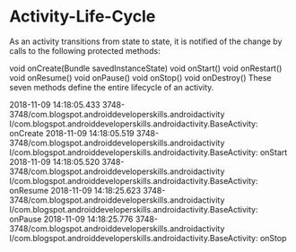 # Activity-Life-Cycle

As an activity transitions from state to state, it is notified of the change by calls to the following protected methods:

 void onCreate(Bundle savedInstanceState)
 void onStart()
 void onRestart()
 void onResume()
 void onPause()
 void onStop()
 void onDestroy()
These seven methods define the entire lifecycle of an activity.





2018-11-09 14:18:05.433 3748-3748/com.blogspot.androiddeveloperskills.androidactivity I/com.blogspot.androiddeveloperskills.androidactivity.BaseActivity: onCreate
2018-11-09 14:18:05.519 3748-3748/com.blogspot.androiddeveloperskills.androidactivity I/com.blogspot.androiddeveloperskills.androidactivity.BaseActivity: onStart
2018-11-09 14:18:05.520 3748-3748/com.blogspot.androiddeveloperskills.androidactivity I/com.blogspot.androiddeveloperskills.androidactivity.BaseActivity: onResume
2018-11-09 14:18:25.623 3748-3748/com.blogspot.androiddeveloperskills.androidactivity I/com.blogspot.androiddeveloperskills.androidactivity.BaseActivity: onPause
2018-11-09 14:18:25.776 3748-3748/com.blogspot.androiddeveloperskills.androidactivity I/com.blogspot.androiddeveloperskills.androidactivity.BaseActivity: onStop
